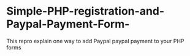 # Simple-PHP-registration-and-Paypal-Payment-Form-
This repro explain one way to add Paypal paypal payment to your PHP forms
